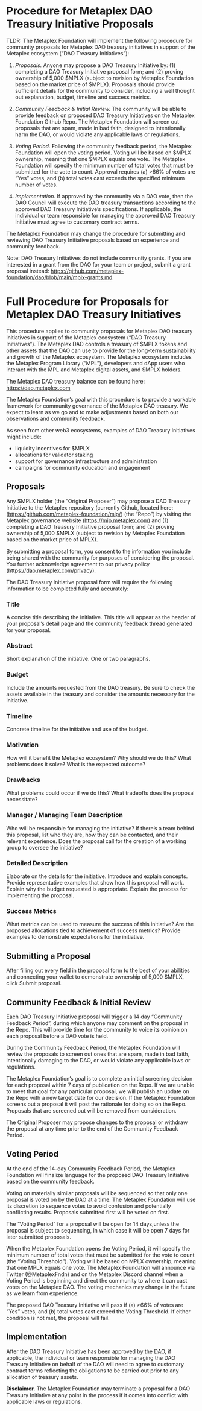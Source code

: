 # Procedure for Metaplex DAO Treasury Initiative Proposals

TLDR: The Metaplex Foundation will implement the following procedure for community proposals for Metaplex DAO treasury initiatives in support of the Metaplex ecosystem (“DAO Treasury Initiatives”):

1. _Proposals._ Anyone may propose a DAO Treasury Initiative by: (1) completing a DAO Treasury Initiative proposal form; and (2) proving ownership of 5,000 $MPLX (subject to revision by Metaplex Foundation based on the market price of $MPLX). Proposals should provide sufficient details for the community to consider, including a well thought out explanation, budget, timeline and success metrics. 

2. _Community Feedback & Initial Review._ The community will be able to provide feedback on proposed DAO Treasury Initiatives on the Metaplex Foundation Github Repo. The Metaplex Foundation will screen out proposals that are spam, made in bad faith, designed to intentionally harm the DAO, or would violate any applicable laws or regulations.

3. _Voting Period._ Following the community feedback period, the Metaplex Foundation will open the voting period. Voting will be based on $MPLX ownership, meaning that one $MPLX equals one vote. The Metaplex Foundation will specify the minimum number of total votes that must be submitted for the vote to count. Approval requires (a) >66% of votes are “Yes” votes, and (b) total votes cast exceeds the specified minimum number of votes.

4. _Implementation._ If approved by the community via a DAO vote, then the DAO Council will execute the DAO treasury transactions according to the approved DAO Treasury Initiative’s specifications. If applicable, the individual or team responsible for managing the approved DAO Treasury Initiative must agree to customary contract terms. 

The Metaplex Foundation may change the procedure for submitting and reviewing DAO Treasury Initiative proposals based on experience and community feedback.

Note: DAO Treasury Initiatives do not include community grants. If you are interested in a grant from the DAO for your team or project, submit a grant proposal instead: https://github.com/metaplex-foundation/dao/blob/main/mplx-grants.md

# Full Procedure for Proposals for Metaplex DAO Treasury Initiatives 

This procedure applies to community proposals for Metaplex DAO treasury initiatives in support of the Metaplex ecosystem (“DAO Treasury Initiatives”). The Metaplex DAO controls a treasury of $MPLX tokens and other assets that the DAO can use to provide for the long-term sustainability and growth of the Metaplex ecosystem. The Metaplex ecosystem includes the Metaplex Program Library (“MPL”), developers and dApp users who interact with the MPL and Metaplex digital assets, and  $MPLX holders. 

The Metaplex DAO treasury balance can be found here: https://dao.metaplex.com

The Metaplex Foundation’s goal with this procedure is to provide a workable framework for community governance of the Metaplex DAO treasury. We expect to learn as we go and to make adjustments based on both our observations and community feedback.

As seen from other web3 ecosystems, examples of DAO Treasury Initiatives might include:
- liquidity incentives for $MPLX
- allocations for validator staking 
- support for governance infrastructure and administration
- campaigns for community education and engagement


## Proposals

Any $MPLX holder (the “Original Proposer”) may propose a DAO Treasury Initiative to the Metaplex repository (currently Github, located here: (https://github.com/metaplex-foundation/mip/) (the “Repo”) by visiting the Metaplex governance website (https://mip.metaplex.com) and (1) completing a DAO Treasury Initiative proposal form; and (2) proving ownership of 5,000 $MPLX (subject to revision by Metaplex Foundation based on the market price of MPLX).

By submitting a proposal form, you consent to the information you include being shared with the community for purposes of considering the proposal. You further acknowledge agreement to our privacy policy (https://dao.metaplex.com/privacy). 

The DAO Treasury Initiative proposal form will require the following information to be completed fully and accurately:

### Title

A concise title describing the initiative. This title will appear as the header of your proposal’s detail page and the community feedback thread generated for your proposal.

### Abstract

Short explanation of the initiative. One or two paragraphs.

### Budget 

Include the amounts requested from the DAO treasury. Be sure to check the assets available in the treasury and consider the amounts necessary for the initiative.

### Timeline

Concrete timeline for the initiative and use of the budget. 

### Motivation

How will it benefit the Metaplex ecosystem? 
Why should we do this? 
What problems does it solve?
What is the expected outcome?

### Drawbacks

What problems could occur if we do this?
What tradeoffs does the proposal necessitate?

### Manager / Managing Team Description


Who will be responsible for managing the initiative? 
If there’s a team behind this proposal, list who they are, how they can be contacted, and their relevant experience.
Does the proposal call for the creation of a working group to oversee the initiative? 

### Detailed Description 

Elaborate on the details for the initiative. 
Introduce and explain concepts. 
Provide representative examples that show how this proposal will work. 
Explain why the budget requested is appropriate. 
Explain the process for implementing the proposal. 

### Success Metrics 


What metrics can be used to measure the success of this initiative? 
Are the proposed allocations tied to achievement of success metrics?
Provide examples to demonstrate expectations for the initiative. 


## Submitting a Proposal

After filling out every field in the proposal form to the best of your abilities and connecting your wallet to demonstrate ownership of 5,000 $MPLX, click Submit proposal.

## Community Feedback & Initial Review

Each DAO Treasury Initiative proposal will trigger a 14 day “Community Feedback Period”, during which anyone may comment on the proposal in the Repo. This will provide time for the community to voice its opinion on each proposal before a DAO vote is held. 


During the Community Feedback Period, the Metaplex Foundation will review the proposals to screen out ones that are spam, made in bad faith, intentionally damaging to the DAO, or would violate any applicable laws or regulations.


The Metaplex Foundation’s goal is to complete an initial screening decision for each proposal within 7 days of publication on the Repo. If we are unable to meet that goal for any particular proposal, we will publish an update on the Repo with a new target date for our decision. If the Metaplex Foundation screens out a proposal it will post the rationale for doing so on the Repo. Proposals that are screened out will be removed from consideration.


The Original Proposer may propose changes to the proposal or withdraw the proposal at any time prior to the end of the Community Feedback Period.

## Voting Period

At the end of the 14-day Community Feedback Period, the Metaplex Foundation will finalize language for the proposed DAO Treasury Initiative based on the community feedback. 


Voting on materially similar proposals will be sequenced so that only one proposal is voted on by the DAO at a time. The Metaplex Foundation will use its discretion to sequence votes to avoid confusion and potentially conflicting results. Proposals submitted first will be voted on first. 


The “Voting Period” for a proposal will be open for 14 days,unless the proposal is subject to sequencing, in which case it will be open 7 days for later submitted proposals. 

When the Metaplex Foundation opens the Voting Period, it will specify the minimum number of total votes that must be submitted for the vote to count (the “Voting Threshold”). Voting will be based on MPLX ownership, meaning that one MPLX equals one vote. The Metaplex Foundation will announce via Twitter (@MetaplexFndn) and on the Metaplex Discord channel when a Voting Period is beginning and direct the community to where it can cast votes on the Metaplex DAO. The voting mechanics may change in the future as we learn from experience.


The proposed DAO Treasury Initiative will pass if (a) >66% of votes are “Yes” votes, and (b) total votes cast exceed the Voting Threshold. If either condition is not met, the proposal will fail.


## Implementation


After the DAO Treasury Initiative has been approved by the DAO, if applicable, the individual or team responsible for managing the DAO Treasury Initiative on behalf of the DAO will need to agree to customary contract terms reflecting the obligations to be carried out prior to any allocation of treasury assets.  


**Disclaimer.** The Metaplex Foundation may terminate a proposal for a DAO Treasury Initiative at any point in the process if it comes into conflict with applicable laws or regulations.











